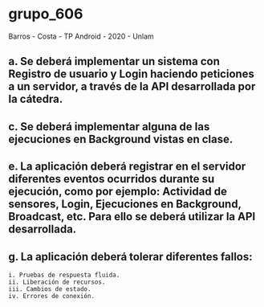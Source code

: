 # grupo_606
Barros - Costa - TP Android - 2020 - Unlam
 ## a. Se deberá implementar un sistema con Registro de usuario y Login haciendo peticiones a un servidor, a través de la API desarrollada por la cátedra. 
 ## c. Se deberá implementar alguna de las ejecuciones en Background vistas en clase. 
 ## e. La aplicación deberá registrar en el servidor diferentes eventos ocurridos durante su ejecución, como por ejemplo: Actividad de sensores, Login, Ejecuciones en Background, Broadcast, etc. Para ello se deberá utilizar la API desarrollada. 
 ## g. La aplicación deberá tolerar diferentes fallos:
    i. Pruebas de respuesta fluida.
    ii. Liberación de recursos.
    iii. Cambios de estado.
    iv. Errores de conexión.
